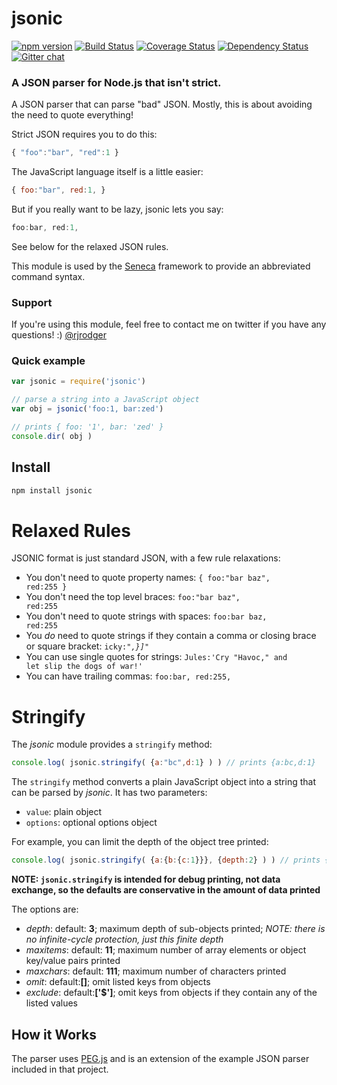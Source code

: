 # jsonic

[![npm version][npm-badge]][npm-url]
[![Build Status][travis-badge]][travis-url]
[![Coverage Status][coveralls-badge]][coveralls-url]
[![Dependency Status][david-badge]][david-url]
[![Gitter chat][gitter-badge]][gitter-url]

### A JSON parser for Node.js that isn't strict.


A JSON parser that can parse "bad" JSON. Mostly, this is about
avoiding the need to quote everything!

Strict JSON requires you to do this:

```JavaScript
{ "foo":"bar", "red":1 }
```

The JavaScript language itself is a little easier:

```JavaScript
{ foo:"bar", red:1, }
```

But if you really want to be lazy, jsonic lets you say:

```JavaScript
foo:bar, red:1,
```

See below for the relaxed JSON rules.



This module is used by the [Seneca](http://senecajs.org) framework to
provide an abbreviated command syntax.

### Support

If you're using this module, feel free to contact me on twitter if you have any questions! :) [@rjrodger](http://twitter.com/rjrodger)

### Quick example

```JavaScript
var jsonic = require('jsonic')

// parse a string into a JavaScript object
var obj = jsonic('foo:1, bar:zed')

// prints { foo: '1', bar: 'zed' }
console.dir( obj )

```

## Install

```sh
npm install jsonic
```


# Relaxed Rules

JSONIC format is just standard JSON, with a few rule relaxations:

   * You don't need to quote property names: <code>{ foo:"bar baz", red:255 }</code>
   * You don't need the top level braces: <code>foo:"bar baz", red:255</code>
   * You don't need to quote strings with spaces: <code>foo:bar baz, red:255</code>
   * You _do_ need to quote strings if they contain a comma or closing brace or square bracket: <code>icky:"_,}]_"</code>
   * You can use single quotes for strings: <code>Jules:'Cry "Havoc," and let slip the dogs of war!'</code>
   * You can have trailing commas: <code>foo:bar, red:255, </code>


# Stringify

The _jsonic_ module provides a `stringify` method:

``` js
console.log( jsonic.stringify( {a:"bc",d:1} ) ) // prints {a:bc,d:1} 
```

The `stringify` method converts a plain JavaScript object into a
string that can be parsed by _jsonic_. It has two parameters:

   * `value`: plain object
   * `options`: optional options object

For example, you can limit the depth of the object tree printed:

``` js
console.log( jsonic.stringify( {a:{b:{c:1}}}, {depth:2} ) ) // prints {a:{b:{}}} 
```

__NOTE: `jsonic.stringify` is intended for debug printing, not data exchange, so the defaults are conservative in the amount of data printed__

The options are:

   * _depth_:    default: __3__; maximum depth of sub-objects printed; _NOTE: there is no infinite-cycle protection, just this finite depth_
   * _maxitems_: default: __11__; maximum number of array elements or object key/value pairs printed
   * _maxchars_: default: __111__; maximum number of characters printed
   * _omit_: default:__[]__; omit listed keys from objects
   * _exclude_: default:__['$']__; omit keys from objects if they contain any of the listed values


## How it Works

The parser uses [PEG.js](http://pegjs.majda.cz/) and is an extension of the example JSON parser included in that project.

[npm-badge]: https://badge.fury.io/js/jsonic.svg
[npm-url]: https://badge.fury.io/js/jsonic
[travis-badge]: https://api.travis-ci.org/rjrodger/jsonic.svg
[travis-url]: https://travis-ci.org/rjrodger/jsonic
[coveralls-badge]:https://coveralls.io/repos/rjrodger/jsonic/badge.svg?branch=master&service=github
[coveralls-url]: https://coveralls.io/github/rjrodger/jsonic?branch=master
[david-badge]: https://david-dm.org/rjrodger/jsonic.svg
[david-url]: https://david-dm.org/rjrodger/jsonic
[gitter-badge]: https://badges.gitter.im/rjrodger/jsonic.svg
[gitter-url]: https://gitter.im/rjrodger/jsonic
